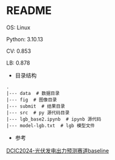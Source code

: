 # README

OS: Linux

Python: 3.10.13

CV: 0.853

LB: 0.878

- 目录结构

```shell
.
|--- data  # 数据目录
|--- fig  # 图像目录
|--- submit  # 结果目录
|--- src  # py 源代码目录
|--- lgb_base2.ipynb  # ipynb 源代码
|--- model-lgb.txt  # lgb 模型文件
```

- 参考

[DCIC2024-光伏发电出力预测赛道baseline](https://mp.weixin.qq.com/s/-KBhwKgmdhYURyarI3vtmQ)
